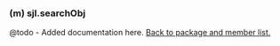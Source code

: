 ### (m) sjl.searchObj
@todo - Added documentation here.
[Back to package and member list.](#packages-and-members)
